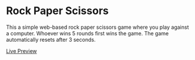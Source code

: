 # Rock Paper Scissors
This a simple web-based rock paper scissors game where you play against a computer. Whoever wins 5 rounds first wins the game. The game automatically resets after 3 seconds.

[Live Preview](https://centari2013.github.io/rock-paper-scissors/)
